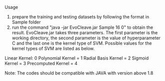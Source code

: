 Usage
1. prepare the training and testing datasets by following the format in Sample folder
2. run the command "java -jar EvoCleave.jar Sample 16 0" to obtain the result. EvoCleave.jar takes three parameters. The first parameter is the working directory, the second parameter is the value of hyperparameter C and the last one is the kernel type of SVM. Possible values for the kernel types of SVM are listed as below.

Linear Kernel: 0
Polynomial Kernel = 1
Radial Basis Kernel = 2
Sigmoid Kernel = 3
Precomputed Kernel = 4
	
Note: The codes should be compatible with JAVA with version above 1.8